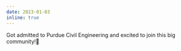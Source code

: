 ```yaml
---
date: 2023-01-03
inline: true
---
```

Got admitted to Purdue Civil Engineering and excited to join this big community!🎉 